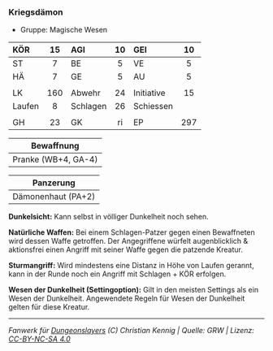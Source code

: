 ### Kriegsdämon

- Gruppe: Magische Wesen

| KÖR    | 15  | AGI      | 10  | GEI        | 10  |
| :----- | :-: | :------- | :-: | :--------- | :-: |
| ST     |  7  | BE       |  5  | VE         |  5  |
| HÄ     |  7  | GE       |  5  | AU         |  5  |
|        |     |          |     |            |     |
| LK     | 160 | Abwehr   | 24  | Initiative | 15  |
| Laufen |  8  | Schlagen | 26  | Schiessen  |     |
|        |     |          |     |            |     |
| GH     | 23  | GK       | ri  | EP         | 297 |

|     Bewaffnung      |
| :-----------------: |
| Pranke (WB+4, GA-4) |

|     Panzerung      |
| :----------------: |
| Dämonenhaut (PA+2) |

**Dunkelsicht:** Kann selbst in völliger Dunkelheit noch sehen.

**Natürliche Waffen:** Bei einem Schlagen-Patzer gegen einen Bewaffneten wird dessen Waffe getroffen. Der Angegriffene würfelt augenblicklich & aktionsfrei einen Angriff mit seiner Waffe gegen die patzende Kreatur.

**Sturmangriff:** Wird mindestens eine Distanz in Höhe von Laufen gerannt, kann in der Runde noch ein Angriff mit Schlagen + KÖR erfolgen.

**Wesen der Dunkelheit (Settingoption):** Gilt in den meisten Settings als ein Wesen der Dunkelheit. Angewendete Regeln für Wesen der Dunkelheit gelten für diese Kreatur.

---

_Fanwerk für [Dungeonslayers](https://www.dungeonslayers.net/) (C) Christian Kennig | Quelle: GRW | Lizenz: [CC-BY-NC-SA 4.0](https://creativecommons.org/licenses/by-nc-sa/4.0/deed.de)_

